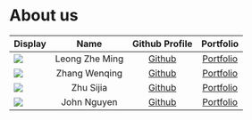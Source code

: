 # About us

Display |      Name      | Github Profile | Portfolio 
--------|:--------------:|:--------------:|:---------:
![](https://via.placeholder.com/100.png?text=Photo) | Leong Zhe Ming | [Github](https://github.com/Leong-ZM) | [Portfolio](docs/team/johndoe.md)
![](https://via.placeholder.com/100.png?text=Photo) | Zhang Wenqing | [Github](https://github.com/z-wenqing) | [Portfolio](docs/team/johndoe.md)
![](https://via.placeholder.com/100.png?text=Photo) | Zhu Sijia | [Github](https://github.com/) | [Portfolio](docs/team/johndoe.md)
![](https://via.placeholder.com/100.png?text=Photo) | John Nguyen | [Github](https://github.com/john-nng) | [Portfolio](docs/team/johndoe.md)
